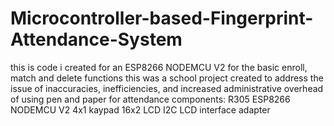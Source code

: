 # Microcontroller-based-Fingerprint-Attendance-System
this is code i created for an ESP8266 NODEMCU V2 for the basic enroll, match and delete functions
this was a school project created to address the issue of inaccuracies, inefficiencies, and increased administrative overhead of using pen and paper for attendance
components:
R305
ESP8266 NODEMCU V2
4x1 kaypad
16x2 LCD
I2C LCD interface adapter


